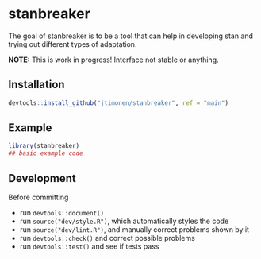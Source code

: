 
# stanbreaker

<!-- badges: start -->
<!-- badges: end -->

The goal of stanbreaker is to be a tool that can help in developing stan and
trying out different types of adaptation.

**NOTE:** This is work in progress! Interface not stable or anything.

## Installation

``` r
devtools::install_github("jtimonen/stanbreaker", ref = "main")
```

## Example

``` r
library(stanbreaker)
## basic example code
```


## Development

Before committing
* run `devtools::document()`
* run `source("dev/style.R")`, which automatically styles the code
* run `source("dev/lint.R")`, and manually correct problems shown by it
* run `devtools::check()` and correct possible problems
* run `devtools::test()` and see if tests pass
